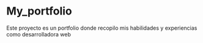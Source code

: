 # My_portfolio
Este proyecto es un portfolio donde recopilo mis habilidades y experiencias como desarrolladora web
